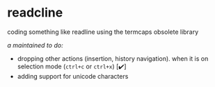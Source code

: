 # readcline
coding something like readline using the termcaps obsolete library

*a maintained to do:*
* dropping other actions (insertion, history navigation). when it is on selection mode (`ctrl+c` or `ctrl+x`) [✔️]
* adding support for unicode characters
